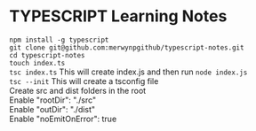 # TYPESCRIPT Learning Notes

`npm install -g typescript` <br/>
`git clone git@github.com:merwynpgithub/typescript-notes.git` <br/>
`cd typescript-notes` <br/>
`touch index.ts` <br/>
`tsc index.ts` This will create index.js and then run `node index.js` <br/>
`tsc --init` This will create a tsconfig file <br/>
Create src and dist folders in the root <br/>
Enable "rootDir": "./src" <br/>
Enable "outDir": "./dist" <br/>
Enable "noEmitOnError": true <br/>
